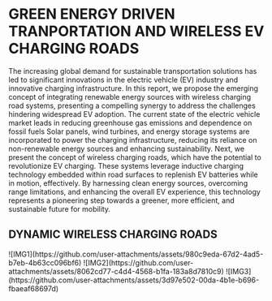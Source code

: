 <h1>GREEN ENERGY DRIVEN TRANPORTATION AND WIRELESS EV CHARGING ROADS</h1>
<P>The increasing global demand for sustainable transportation solutions has led to significant innovations in the electric vehicle (EV) industry and innovative charging infrastructure.
  In this report, we propose the emerging concept of integrating renewable energy sources with wireless charging road systems, presenting a compelling synergy to address the challenges hindering widespread EV adoption.
  The current state of the electric vehicle market leads in reducing greenhouse gas emissions and dependence on fossil fuels Solar panels, wind turbines, and energy storage systems are incorporated to power the charging infrastructure, reducing its reliance on non-renewable energy sources and enhancing sustainability. Next, we present the concept of wireless charging roads, which have the potential to revolutionize EV charging. These systems leverage inductive charging technology embedded within road surfaces to replenish EV batteries while in motion, effectively. By harnessing clean energy sources, overcoming range limitations, 
  and enhancing the overall EV experience, this technology represents a pioneering step towards a greener, more efficient, and sustainable future for mobility.</P>
  <h2>DYNAMIC WIRELESS CHARGING ROADS</h2>
  ![IMG1](https://github.com/user-attachments/assets/980c9eda-67d2-4ad5-b7eb-4b63cc096bf6)
  ![IMG2](https://github.com/user-attachments/assets/8062cd77-c4d4-4568-b1fa-183a8d7810c9)
  ![IMG3](https://github.com/user-attachments/assets/3d97e502-00da-4b1e-b696-fbaeaf68697d)

  


